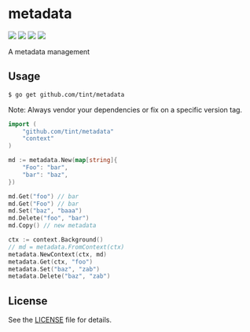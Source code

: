 metadata
========

![](https://img.shields.io/github/downloads/tint/metadata/latest/total?style=flat-square)
![](https://img.shields.io/github/license/tint/metadata?style=flat-square)
![](https://img.shields.io/github/directory-file-count/tint/metadata?style=flat-square)
![](https://img.shields.io/github/v/release/tint/metadata?style=flat-square)

A metadata management

Usage
-----

```bash
$ go get github.com/tint/metadata
```

Note: Always vendor your dependencies or fix on a specific version tag.

```go
import (
    "github.com/tint/metadata"
    "context"
)

md := metadata.New(map[string]{
    "Foo": "bar",
    "bar": "baz",
})

md.Get("foo") // bar
md.Get("Foo") // bar
md.Set("baz", "baaa")
md.Delete("foo", "bar")
md.Copy() // new metadata

ctx := context.Background()
// md = metadata.FromContext(ctx)
metadata.NewContext(ctx, md)
metadata.Get(ctx, "foo")
metadata.Set("baz", "zab")
metadata.Delete("baz", "zab")
```

License
-------

See the [LICENSE](LICENSE) file for details.
